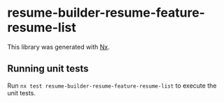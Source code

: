 # resume-builder-resume-feature-resume-list

This library was generated with [Nx](https://nx.dev).

## Running unit tests

Run `nx test resume-builder-resume-feature-resume-list` to execute the unit tests.
